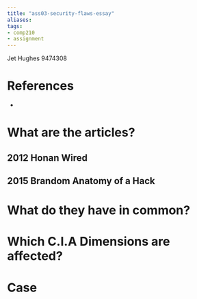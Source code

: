 ```yaml
---
title: "ass03-security-flaws-essay"
aliases: 
tags: 
- comp210
- assignment
---
```


Jet Hughes 9474308

# References
- 

# What are the articles?
## 2012 Honan Wired
## 2015 Brandom Anatomy of a Hack

# What do they have in common?

# Which C.I.A Dimensions are affected?

# Case